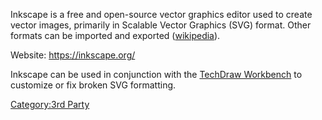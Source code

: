 Inkscape is a free and open-source vector graphics editor used to create vector images, primarily in Scalable Vector Graphics (SVG) format. Other formats can be imported and exported ([wikipedia](https://en.wikipedia.org/wiki/Inkscape)).

Website: <https://inkscape.org/>

Inkscape can be used in conjunction with the [TechDraw Workbench](TechDraw_Workbench.md) to customize or fix broken SVG formatting.

[Category:3rd Party](Category:3rd_Party.md)
